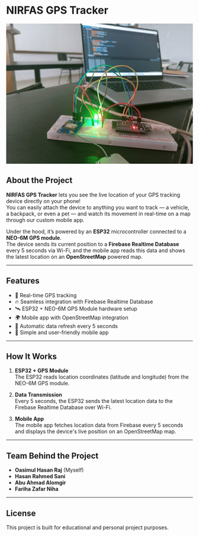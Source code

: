 # NIRFAS GPS Tracker

![NIRFAS GPS Tracker](Project%20Images/image-1.jpeg)

## About the Project

**NIRFAS GPS Tracker** lets you see the live location of your GPS tracking device directly on your phone!  
You can easily attach the device to anything you want to track — a vehicle, a backpack, or even a pet — and watch its movement in real-time on a map through our custom mobile app.


Under the hood, it’s powered by an **ESP32** microcontroller connected to a **NEO-6M GPS module**.  
The device sends its current position to a **Firebase Realtime Database** every 5 seconds via Wi-Fi, and the mobile app reads this data and shows the latest location on an **OpenStreetMap** powered map.

---

## Features

- 📡 Real-time GPS tracking
- 🔥 Seamless integration with Firebase Realtime Database
- 🛰️ ESP32 + NEO-6M GPS Module hardware setup
- 🌍 Mobile app with OpenStreetMap integration
- 🔄 Automatic data refresh every 5 seconds
- 📱 Simple and user-friendly mobile app

---

## How It Works

1. **ESP32 + GPS Module**  
   The ESP32 reads location coordinates (latitude and longitude) from the NEO-6M GPS module.

2. **Data Transmission**  
   Every 5 seconds, the ESP32 sends the latest location data to the Firebase Realtime Database over Wi-Fi.

3. **Mobile App**  
   The mobile app fetches location data from Firebase every 5 seconds and displays the device's live position on an OpenStreetMap map.

---

## Team Behind the Project

- **Oasimul Hasan Raj** (Myself)
- **Hasan Rahmed Sani**
- **Abu Ahmad Alomgir**
- **Fariha Zafar Niha**

---


## License

This project is built for educational and personal project purposes.
